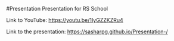 #Presentation
Presentation for RS School


Link to YouTube: https://youtu.be/1IyGZZKZRu4

Link to the presentation: https://sasharpg.github.io/Presentation-/